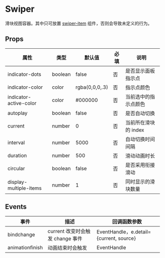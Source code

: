 # Swiper

滑块视图容器。其中只可放置 [swiper-item](./README.SwiperItem.md) 组件，否则会导致未定义的行为。

## Props

| 属性                   | 类型    | 默认值         | 必填 | 说明                 |
| ---------------------- | ------- | -------------- | ---- | -------------------- |
| indicator-dots         | boolean | false          | 否   | 是否显示面板指示点   |
| indicator-color        | color   | rgba(0,0,0,.3) | 否   | 指示点颜色           |
| indicator-active-color | color   | #000000        | 否   | 当前选中的指示点颜色 |
| autoplay               | boolean | false          | 否   | 是否自动切换         |
| current                | number  | 0              | 否   | 当前所在滑块的 index |
| interval               | number  | 5000           | 否   | 自动切换时间间隔     |
| duration               | number  | 500            | 否   | 滑动动画时长         |
| circular               | boolean | false          | 否   | 是否采用衔接滑动     |
| display-multiple-items | number  | 1              | 否   | 同时显示的滑块数量   |

## Events

| 事件            | 描述                             | 回调函数参数                            |
| --------------- | -------------------------------- | --------------------------------------- |
| bindchange      | current 改变时会触发 change 事件 | EventHandle，e.detail={current, source} |
| animationfinish | 动画结束时会触发                 | EventHandle                             |
